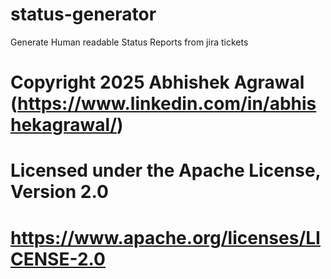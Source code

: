 # status-generator
Generate Human readable Status Reports from jira tickets

# Copyright 2025 Abhishek Agrawal (https://www.linkedin.com/in/abhishekagrawal/)
# Licensed under the Apache License, Version 2.0
# https://www.apache.org/licenses/LICENSE-2.0
